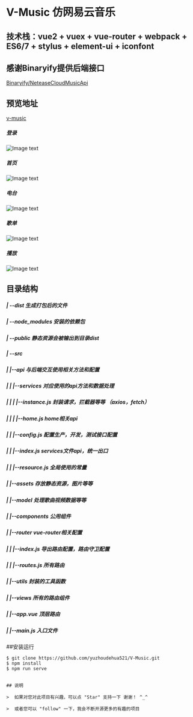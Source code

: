# V-Music 仿网易云音乐

## 技术栈：vue2 + vuex + vue-router + webpack + ES6/7 + stylus + element-ui + iconfont

## 感谢Binaryify提供后端接口
[Binaryify/NeteaseCloudMusicApi](https://github.com/Binaryify/NeteaseCloudMusicApi)


## 预览地址
[v-music](https://www.wujichuanshu.com/)


##### 登录
![Image text](https://github.com/yuzhoudehua521/V-Music/blob/master/showImg/1.jpg)

##### 首页
![Image text](https://github.com/yuzhoudehua521/V-Music/blob/master/showImg/2.jpg)

##### 电台
![Image text](https://github.com/yuzhoudehua521/V-Music/blob/master/showImg/3.jpg)

##### 歌单
![Image text](https://github.com/yuzhoudehua521/V-Music/blob/master/showImg/4.jpg)

##### 播放
![Image text](https://github.com/yuzhoudehua521/V-Music/blob/master/showImg/5.jpg)



## 目录结构
##### | --dist 生成打包后的文件
##### | --node_modules 安装的依赖包
##### | --public 静态资源会被输出到目录dist
##### | --src
##### |   |--api 与后端交互使用相关方法和配置
##### |   |   |--services 对应使用的api方法和数据处理
##### |   |   |   |--instance.js 封装请求，拦截器等等 （axios，fetch）
##### |   |   |   |--home.js home相关api
##### |   |   |--config.js 配置生产，开发，测试接口配置
##### |   |   |--index.js services文件api，统一出口
##### |   |   |--resource.js 全局使用的常量
##### |   |--assets 存放静态资源，图片等等
##### |   |--model 处理歌曲视频数据等等
##### |   |--components 公用组件
##### |   |--router vue-router相关配置
##### |   |   |--index.js 导出路由配置，路由守卫配置
##### |   |   |--routes.js 所有路由
##### |   |--utils 封装的工具函数
##### |   |--views 所有的路由组件
##### |   |--app.vue 顶层路由
##### |   |--main.js 入口文件


##安装运行
```shell
$ git clone https://github.com/yuzhoudehua521/V-Music.git
$ npm install
$ npm run serve


## 说明

>  如果对您对此项目有兴趣，可以点 "Star" 支持一下 谢谢！ ^_^

>  或者您可以 "follow" 一下，我会不断开源更多的有趣的项目
